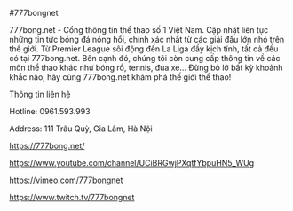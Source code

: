 #777bongnet

777bong.net - Cổng thông tin thể thao số 1 Việt Nam. Cập nhật liên tục những tin tức bóng đá nóng hổi, chính xác nhất từ các giải đấu lớn nhỏ trên thế giới. Từ Premier League sôi động đến La Liga đầy kịch tính, tất cả đều có tại 777bong.net. Bên cạnh đó, chúng tôi còn cung cấp thông tin về các môn thể thao khác như bóng rổ, tennis, đua xe... Đừng bỏ lỡ bất kỳ khoảnh khắc nào, hãy cùng 777bong.net khám phá thế giới thể thao!

Thông tin liên hệ

Hotline: 0961.593.993

Address: 111 Trâu Quỳ, Gia Lâm, Hà Nội

https://777bong.net/

https://www.youtube.com/channel/UCiBRGwjPXqtfYbpuHN5_WUg

https://vimeo.com/777bongnet

https://www.twitch.tv/777bongnet

